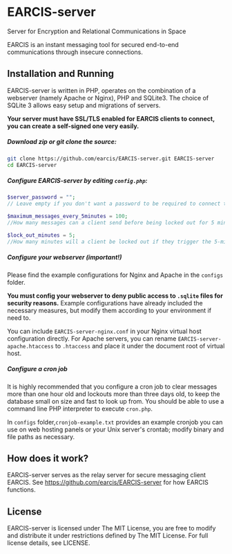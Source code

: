 EARCIS-server
======

Server for Encryption and Relational Communications in Space

EARCIS is an instant messaging tool for secured end-to-end communications through insecure connections.

Installation and Running
--------------

EARCIS-server is written in PHP, operates on the combination of a webserver (namely Apache or Nginx), PHP and SQLite3. The choice of SQLite 3 allows easy setup and migrations of servers.

**Your server must have SSL/TLS enabled for EARCIS clients to connect, you can create a self-signed one very easily.**

##### Download zip or git clone the source:

```sh
git clone https://github.com/earcis/EARCIS-server.git EARCIS-server
cd EARCIS-server

```

##### Configure EARCIS-server by editing ```config.php```:

```php
$server_password = ""; 
// Leave empty if you don't want a password to be required to connect to your server. It is left in clear text, and letters/numbers only.

$maximum_messages_every_5minutes = 100; 
//How many messages can a client send before being locked out for 5 minutes? This is to prevent abuse.

$lock_out_minutes = 5; 
//How many minutes will a client be locked out if they trigger the 5-minute-limit?
```

##### Configure your webserver (important!)
Please find the example configurations for Nginx and Apache in the ```configs``` folder.

**You must config your webserver to deny public access to ```.sqlite``` files for security reasons.** Example configurations have already included the necessary measures, but modify them according to your environment if need to.

You can include ```EARCIS-server-nginx.conf``` in your Nginx virtual host configuration directly. For Apache servers, you can rename ```EARCIS-server-apache.htaccess``` to ```.htaccess``` and place it under the document root of virtual host.

##### Configure a cron job

It is highly recommended that you configure a cron job to clear messages more than one hour old and lockouts more than three days old, to keep the database small on size and fast to look up from. You should be able to use a command line PHP interpreter to execute ```cron.php```. 

In ```configs``` folder,```cronjob-example.txt``` provides an example cronjob you can use on web hosting panels or your Unix server's crontab; modify binary and file paths as necessary.

How does it work?
----
EARCIS-server serves as the relay server for secure messaging client EARCIS. See https://github.com/earcis/EARCIS-server for how EARCIS functions.

License
----

EARCIS-server is licensed under The MIT License, you are free to modify and distribute it under restrictions defined by The MIT License. For full license details, see LICENSE.
